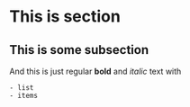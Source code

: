 This is section
===============

This is some subsection
-----------------------

And this is just regular **bold** and *italic* text with

    - list
    - items
